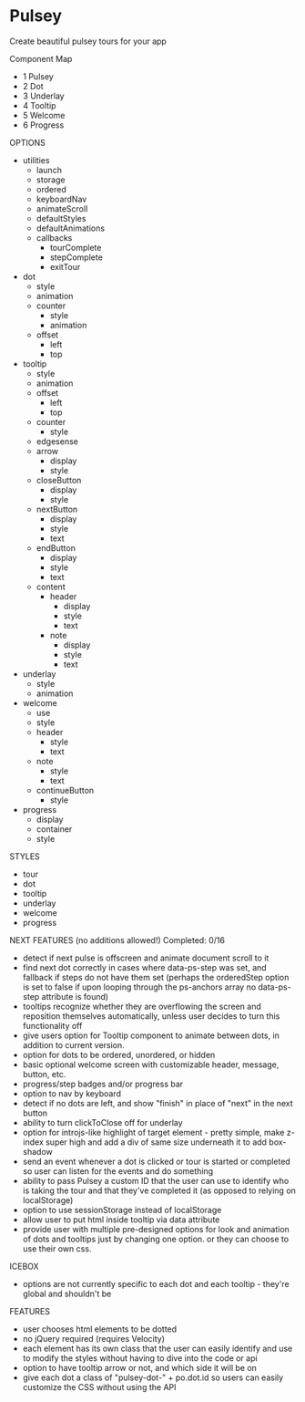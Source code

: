 # Pulsey
Create beautiful pulsey tours for your app

Component Map
- 1 Pulsey
- 2 Dot
- 3 Underlay
- 4 Tooltip
- 5 Welcome
- 6 Progress

OPTIONS
- utilities
  - launch
  - storage
  - ordered
  - keyboardNav
  - animateScroll
  - defaultStyles
  - defaultAnimations
  - callbacks
    - tourComplete
    - stepComplete
    - exitTour  
- dot
  - style
  - animation
  - counter
    - style
    - animation
  - offset
    - left
    - top
- tooltip
  - style
  - animation
  - offset
    - left
    - top
  - counter
    - style
  - edgesense
  - arrow
    - display
    - style
  - closeButton
    - display
    - style
  - nextButton
    - display
    - style
    - text
  - endButton
    - display
    - style
    - text
  - content
    - header
      - display
      - style
      - text
    - note
      - display
      - style
      - text
- underlay
  - style
  - animation
- welcome
  - use
  - style
  - header
    - style
    - text
  - note
    - style
    - text
  - continueButton
    - style
- progress
  - display
  - container
  - style

STYLES
- tour
- dot
- tooltip
- underlay
- welcome
- progress


NEXT FEATURES (no additions allowed!)
Completed: 0/16

- detect if next pulse is offscreen and animate document scroll to it
- find next dot correctly in cases where data-ps-step was set, and fallback if steps do not have them set (perhaps the orderedStep option is set to false if upon looping through the ps-anchors array no data-ps-step attribute is found)
- tooltips recognize whether they are overflowing the screen and reposition themselves automatically, unless user decides to turn this functionality off
- give users option for Tooltip component to animate between dots, in addition to current version.
- option for dots to be ordered, unordered, or hidden
- basic optional welcome screen with customizable header, message, button, etc.
- progress/step badges and/or progress bar
- option to nav by keyboard
- detect if no dots are left, and show "finish" in place of "next" in the next button
- ability to turn clickToClose off for underlay
- option for introjs-like highlight of target element - pretty simple, make z-index super high and add a div of same size underneath it to add box-shadow
- send an event whenever a dot is clicked or tour is started or completed so user can listen for the events and do something
- ability to pass Pulsey a custom ID that the user can use to identify who is taking the tour and that they've completed it (as opposed to relying on localStorage)
- option to use sessionStorage instead of localStorage
- allow user to put html inside tooltip via data attribute
- provide user with multiple pre-designed options for look and animation of dots and tooltips just by changing one option.  or they can choose to use their own css.

ICEBOX

- options are not currently specific to each dot and each tooltip - they're global and shouldn't be

FEATURES

- user chooses html elements to be dotted
- no jQuery required (requires Velocity)
- each element has its own class that the user can easily identify and use to modify the styles without having to dive into the code or api
- option to have tooltip arrow or not, and which side it will be on
- give each dot a class of "pulsey-dot-" + po.dot.id so users can easily customize the CSS without using the API
